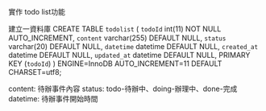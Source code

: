 實作 todo list功能

建立一資料庫
CREATE TABLE `todolist` (
  `todoId` int(11) NOT NULL AUTO_INCREMENT,
  `content` varchar(255) DEFAULT NULL,
  `status` varchar(20) DEFAULT NULL,
  `datetime` datetime DEFAULT NULL,
  `created_at` datetime DEFAULT NULL,
  `updated_at` datetime DEFAULT NULL,
  PRIMARY KEY (`todoId`)
) ENGINE=InnoDB AUTO_INCREMENT=11 DEFAULT CHARSET=utf8;

content: 待辦事件內容
status: todo-待辦中、doing-辦理中、done-完成
datetime: 待辦事件開始時間

